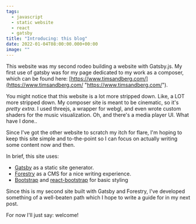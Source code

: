 ```yaml
---
tags:
  - javascript
  - static website
  - react
  - gatsby
title: "Introducing: this blog"
date: 2022-01-04T08:00:00.000+00:00
image: ""
---
```


This website was my second rodeo building a website with Gatsby.js. My first use of gatsby was for my page dedicated to my work as a composer, which can be found here: [https://www.timsandberg.com/](https://www.timsandberg.com/ "https://www.timsandberg.com/").

You might notice that this website is a lot more stripped down. Like, a LOT more stripped down. My composer site is meant to be cinematic, so it's _pretty extra_. I used threejs, a wrapper for webgl, and even wrote custom shaders for the music visualization. Oh, and there's a media player UI. What have I done..

Since I've got the other website to scratch my itch for flare, I'm hoping to keep this site simple and to-the-point so I can focus on actually writing some content now and then.

In brief, this site uses:

- [Gatsby](https://www.gatsbyjs.com "https://www.gatsbyjs.com") as a static site generator.
- [Forestry](https://forestry.io/ "https://forestry.io/") as a CMS for a nice writing experience.
- [Bootstrap](https://getbootstrap.com/ "https://getbootstrap.com/") and [react-bootstrap](https://react-bootstrap.github.io/ "https://react-bootstrap.github.io/") for basic styling

Since this is my second site built with Gatsby and Forestry, I've developed something of a well-beaten path which I hope to write a guide for in my next post.

For now I'll just say: welcome!
